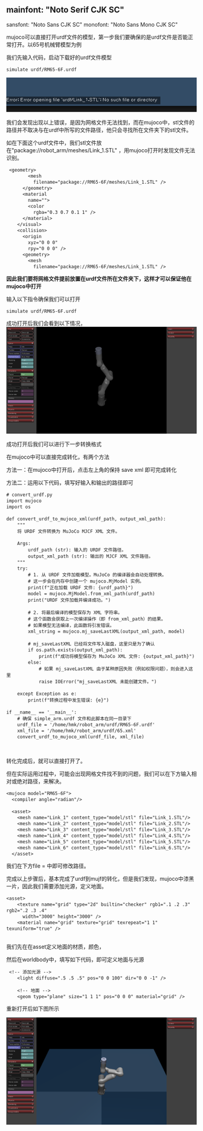 ## mainfont: "Noto Serif CJK SC"

sansfont: "Noto Sans CJK SC"
monofont: "Noto Sans Mono CJK SC"

mujoco可以直接打开urdf文件的模型，第一步我们要确保的是urdf文件是否能正常打开。以65号机械臂模型为例

我们先输入代码，启动下载好的urdf文件模型

```
simulate urdf/RM65-6F.urdf
```

![1761795227602](images/Tutorial/1761795227602.png)

我们会发现出现以上错误，是因为网格文件无法找到，而在mujoco中，stl文件的路径并不取决与在urdf中所写的文件路径，他只会寻找所在文件夹下的stl文件。

如在下面这个urdf文件中，我们stl文件放在"package://robot_arm/meshes/Link_1.STL" ，用mujoco打开时发现文件无法识别。

```
 <geometry>
        <mesh
          filename="package://RM65-6F/meshes/Link_1.STL" />
      </geometry>
      <material
        name="">
        <color
          rgba="0.3 0.7 0.1 1" />
      </material>
    </visual>
    <collision>
      <origin
        xyz="0 0 0"
        rpy="0 0 0" />
      <geometry>
        <mesh
          filename="package://RM65-6F/meshes/Link_1.STL" />
```

**因此我们要将网格文件提前放置在urdf文件所在文件夹下，这样才可以保证他在mujoco中打开**

输入以下指令确保我们可以打开

```
simulate urdf/RM65-6F.urdf
```

成功打开后我们会看到以下情况，![1761797063318](images/Tutorial/1761797063318.png)

</material>
成功打开后我们可以进行下一步转换格式

在mujoco中可以直接完成转化，有两个方法

方法一：在mujoco中打开后，点击左上角的保持 save xml 即可完成转化

方法二：运用以下代码，填写好输入和输出的路径即可

```
# convert_urdf.py
import mujoco
import os 

def convert_urdf_to_mujoco_xml(urdf_path, output_xml_path):
    """
    将 URDF 文件转换为 MuJoCo MJCF XML 文件。

    Args:
        urdf_path (str): 输入的 URDF 文件路径。
        output_xml_path (str): 输出的 MJCF XML 文件路径。
    """
    try:
        # 1. 从 URDF 文件加载模型。MuJoCo 的编译器会自动处理转换。
        # 这一步会在内存中创建一个 mujoco.MjModel 实例。
        print(f"正在加载 URDF 文件: {urdf_path}")
        model = mujoco.MjModel.from_xml_path(urdf_path)
        print("URDF 文件加载并编译成功。")

        # 2. 将最后编译的模型保存为 XML 字符串。
        # 这个函数会获取上一次编译操作（即 from_xml_path）的结果。
        # 如果模型无法编译，此函数将引发错误。
        xml_string = mujoco.mj_saveLastXML(output_xml_path, model)
  
        # mj_saveLastXML 已经将文件写入磁盘，这里只是为了确认
        if os.path.exists(output_xml_path):
            print(f"成功将模型保存为 MuJoCo XML 文件: {output_xml_path}")
        else:
            # 如果 mj_saveLastXML 由于某种原因失败（例如权限问题），则会进入这里
            raise IOError("mj_saveLastXML 未能创建文件。")

    except Exception as e:
        print(f"转换过程中发生错误: {e}")

if __name__ == '__main__':
    # 确保 simple_arm.urdf 文件和此脚本在同一目录下
    urdf_file = '/home/hmk/robot_arm/urdf/RM65-6F.urdf'
    xml_file = '/home/hmk/robot_arm/urdf/65.xml'
    convert_urdf_to_mujoco_xml(urdf_file, xml_file)



```

转化完成后，就可以直接打开了。

但在实际运用过程中，可能会出现网格文件找不到的问题，我们可以在下方输入相对或绝对路径，来解决。

```
<mujoco model="RM65-6F">
  <compiler angle="radian"/>

  <asset>
    <mesh name="Link_1" content_type="model/stl" file="Link_1.STL"/>
    <mesh name="Link_2" content_type="model/stl" file="Link_2.STL"/>
    <mesh name="Link_3" content_type="model/stl" file="Link_3.STL"/>
    <mesh name="Link_4" content_type="model/stl" file="Link_4.STL"/>
    <mesh name="Link_5" content_type="model/stl" file="Link_5.STL"/>
    <mesh name="Link_6" content_type="model/stl" file="Link_6.STL"/>
  </asset>
```

我们在下方file = 中即可修改路径。

完成以上步骤后，基本完成了urdf到mujf的转化，但是我们发现，mujoco中漆黑一片，因此我们需要添加光源，定义地面。

```
<asset>
    <texture name="grid" type="2d" builtin="checker" rgb1=".1 .2 .3" rgb2=".2 .3 .4"
      width="3000" height="3000" />
    <material name="grid" texture="grid" texrepeat="1 1" texuniform="true" />
  
```

我们先在在asset定义地面的材质，颜色，

然后在worldbody中，填写如下代码，即可定义地面与光源

```
 <!-- 添加光源 -->
    <light diffuse=".5 .5 .5" pos="0 0 100" dir="0 0 -1" />

    <!-- 地面 -->
    <geom type="plane" size="1 1 1" pos="0 0 0" material="grid" />
```

重新打开后如下图所示

![1761797590909](images/Tutorial/1761797590909.png)
